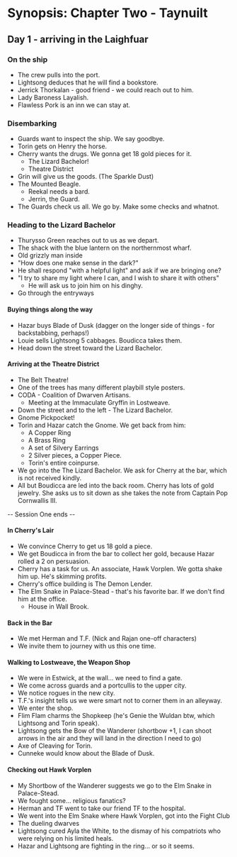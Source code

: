 # Synopsis: Chapter Two - Taynuilt

## Day 1 - arriving in the Laighfuar 


### On the ship
- The crew pulls into the port. 
- Lightsong deduces that he will find a bookstore.
- Jerrick Thorkalan - good friend - we could reach out to him. 
- Lady Baroness Layalish.
- Flawless Pork is an inn we can stay at.

### Disembarking
- Guards want to inspect the ship. We say goodbye.
- Torin gets on Henry the horse.
- Cherry wants the drugs. We gonna get 18 gold pieces for it.
    - The Lizard Bachelor! 
    - Theatre District
- Grin will give us the goods. (The Sparkle Dust)
- The Mounted Beagle.
    - Reekal needs a bard.
    - Jerrin, the Guard.
- The Guards check us all. We go by. Make some checks and whatnot.

### Heading to the Lizard Bachelor
- Thurysso Green reaches out to us as we depart.
- The shack with the blue lantern on the northernmost wharf.
- Old grizzly man inside
- "How does one make sense in the dark?"
- He shall respond "with a helpful light" and ask if we are bringing one?
- "I try to share my light where I can, and I wish to share it with others"
    - He will ask us to join him on his dinghy.
- Go through the entryways

#### Buying things along the way
- Hazar buys Blade of Dusk (dagger on the longer side of things - for backstabbing, perhaps!)
- Louie sells Lightsong 5 cabbages. Boudicca takes them.
- Head down the street toward the Lizard Bachelor.

#### Arriving at the Theatre District
- The Belt Theatre! 
- One of the trees has many different playbill style posters.
- CODA - Coalition of Dwarven Artisans.
    - Meeting at the Immaculate Gryffin in Lostweave.
- Down the street and to the left - The Lizard Bachelor.
- Gnome Pickpocket!
- Torin and Hazar catch the Gnome. We get back from him:
    - A Copper Ring
    - A Brass Ring
    - A set of Silvery Earrings
    - 2 Silver pieces, a Copper Piece.
    - Torin's entire coinpurse.
- We go into the The Lizard Bachelor. We ask for Cherry at the bar, which is not received kindly. 
- All but Boudicca are led into the back room. Cherry has lots of gold jewelry. She asks us to sit down as she takes the note from Captain Pop Cornwallis III.

-- Session One ends --

#### In Cherry's Lair

- We convince Cherry to get us 18 gold a piece.
- We get Boudicca in from the bar to collect her gold, because Hazar rolled a 2 on persuasion.
- Cherry has a task for us. An associate, Hawk Vorplen. We gotta shake him up. He's skimming profits. 
- Cherry's office building is The Demon Lender. 
- The Elm Snake in Palace-Stead - that's his favorite bar. If we don't find him at the office.
    - House in Wall Brook.

#### Back in the Bar

- We met Herman and T.F. (Nick and Rajan one-off characters)
- We invite them to journey with us this one time.

#### Walking to Lostweave, the Weapon Shop
- We were in Estwick, at the wall... we need to find a gate.
- We come across guards and a portcullis to the upper city.
- We notice rogues in the new city.
- T.F.'s insight tells us we were smart not to corner them in an alleyway.
- We enter the shop.
- Flim Flam charms the Shopkeep (he's Genie the Wuldan btw, which Lightsong and Torin speak).
- Lightsong gets the Bow of the Wanderer (shortbow +1, I can shoot arrows in the air and they will land in the direction I need to go)
- Axe of Cleaving for Torin.
- Cunneke would know about the Blade of Dusk. 

#### Checking out Hawk Vorplen

- My Shortbow of the Wanderer suggests we go to the Elm Snake in Palace-Stead.
- We fought some... religious fanatics?
- Herman and TF went to take our friend TF to the hospital.
- We went into the Elm Snake where Hawk Vorplen, got into the Fight Club
- The dueling dwarves
- Lightsong cured Ayla the White, to the dismay of his compatriots who were relying on his limited heals. 
- Hazar and Lightsong are fighting in the ring... or so it seems.


